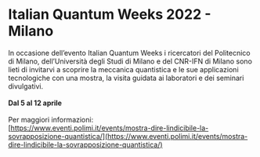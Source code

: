 # Italian Quantum Weeks 2022 - Milano

In occasione dell’evento Italian Quantum Weeks i ricercatori del Politecnico di Milano, dell’Università degli Studi di Milano e del CNR-IFN di Milano sono lieti di invitarvi a scoprire la meccanica quantistica e le sue applicazioni tecnologiche con una mostra, la visita guidata ai laboratori e dei seminari divulgativi.\
\
**Dal 5 al 12 aprile**\
\
Per maggiori informazioni:\
[https://www.eventi.polimi.it/events/mostra-dire-lindicibile-la-sovrapposizione-quantistica/](https://www.eventi.polimi.it/events/mostra-dire-lindicibile-la-sovrapposizione-quantistica/)

